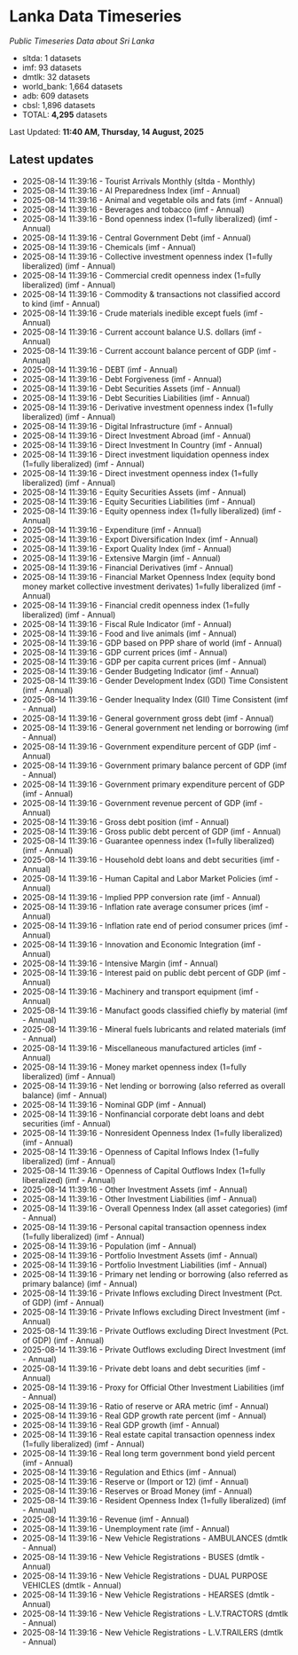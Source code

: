 # Lanka Data Timeseries
*Public Timeseries Data about Sri Lanka*

* sltda: 1 datasets
* imf: 93 datasets
* dmtlk: 32 datasets
* world_bank: 1,664 datasets
* adb: 609 datasets
* cbsl: 1,896 datasets
* TOTAL: **4,295** datasets

Last Updated: **11:40 AM, Thursday, 14 August, 2025**

## Latest updates

* 2025-08-14 11:39:16 - Tourist Arrivals Monthly (sltda - Monthly)
* 2025-08-14 11:39:16 - AI Preparedness Index (imf - Annual)
* 2025-08-14 11:39:16 - Animal and vegetable oils and fats (imf - Annual)
* 2025-08-14 11:39:16 - Beverages and tobacco (imf - Annual)
* 2025-08-14 11:39:16 - Bond openness index (1=fully liberalized) (imf - Annual)
* 2025-08-14 11:39:16 - Central Government Debt (imf - Annual)
* 2025-08-14 11:39:16 - Chemicals (imf - Annual)
* 2025-08-14 11:39:16 - Collective investment openness index (1=fully liberalized) (imf - Annual)
* 2025-08-14 11:39:16 - Commercial credit openness index (1=fully liberalized) (imf - Annual)
* 2025-08-14 11:39:16 - Commodity & transactions not classified accord to kind (imf - Annual)
* 2025-08-14 11:39:16 - Crude materials inedible except fuels (imf - Annual)
* 2025-08-14 11:39:16 - Current account balance U.S. dollars (imf - Annual)
* 2025-08-14 11:39:16 - Current account balance percent of GDP (imf - Annual)
* 2025-08-14 11:39:16 - DEBT (imf - Annual)
* 2025-08-14 11:39:16 - Debt Forgiveness (imf - Annual)
* 2025-08-14 11:39:16 - Debt Securities Assets (imf - Annual)
* 2025-08-14 11:39:16 - Debt Securities Liabilities (imf - Annual)
* 2025-08-14 11:39:16 - Derivative investment openness index (1=fully liberalized) (imf - Annual)
* 2025-08-14 11:39:16 - Digital Infrastructure (imf - Annual)
* 2025-08-14 11:39:16 - Direct Investment Abroad (imf - Annual)
* 2025-08-14 11:39:16 - Direct Investment In Country (imf - Annual)
* 2025-08-14 11:39:16 - Direct investment liquidation openness index (1=fully liberalized) (imf - Annual)
* 2025-08-14 11:39:16 - Direct investment openness index (1=fully liberalized) (imf - Annual)
* 2025-08-14 11:39:16 - Equity Securities Assets (imf - Annual)
* 2025-08-14 11:39:16 - Equity Securities Liabilities (imf - Annual)
* 2025-08-14 11:39:16 - Equity openness index (1=fully liberalized) (imf - Annual)
* 2025-08-14 11:39:16 - Expenditure (imf - Annual)
* 2025-08-14 11:39:16 - Export Diversification Index (imf - Annual)
* 2025-08-14 11:39:16 - Export Quality Index (imf - Annual)
* 2025-08-14 11:39:16 - Extensive Margin (imf - Annual)
* 2025-08-14 11:39:16 - Financial Derivatives (imf - Annual)
* 2025-08-14 11:39:16 - Financial Market Openness Index (equity bond money market collective investment derivates) 1=fully liberalized (imf - Annual)
* 2025-08-14 11:39:16 - Financial credit openness index (1=fully liberalized) (imf - Annual)
* 2025-08-14 11:39:16 - Fiscal Rule Indicator (imf - Annual)
* 2025-08-14 11:39:16 - Food and live animals (imf - Annual)
* 2025-08-14 11:39:16 - GDP based on PPP share of world (imf - Annual)
* 2025-08-14 11:39:16 - GDP current prices (imf - Annual)
* 2025-08-14 11:39:16 - GDP per capita current prices (imf - Annual)
* 2025-08-14 11:39:16 - Gender Budgeting Indicator (imf - Annual)
* 2025-08-14 11:39:16 - Gender Development Index (GDI) Time Consistent (imf - Annual)
* 2025-08-14 11:39:16 - Gender Inequality Index (GII) Time Consistent (imf - Annual)
* 2025-08-14 11:39:16 - General government gross debt (imf - Annual)
* 2025-08-14 11:39:16 - General government net lending or borrowing (imf - Annual)
* 2025-08-14 11:39:16 - Government expenditure percent of GDP (imf - Annual)
* 2025-08-14 11:39:16 - Government primary balance percent of GDP (imf - Annual)
* 2025-08-14 11:39:16 - Government primary expenditure percent of GDP (imf - Annual)
* 2025-08-14 11:39:16 - Government revenue percent of GDP (imf - Annual)
* 2025-08-14 11:39:16 - Gross debt position (imf - Annual)
* 2025-08-14 11:39:16 - Gross public debt percent of GDP (imf - Annual)
* 2025-08-14 11:39:16 - Guarantee openness index (1=fully liberalized) (imf - Annual)
* 2025-08-14 11:39:16 - Household debt loans and debt securities (imf - Annual)
* 2025-08-14 11:39:16 - Human Capital and Labor Market Policies (imf - Annual)
* 2025-08-14 11:39:16 - Implied PPP conversion rate (imf - Annual)
* 2025-08-14 11:39:16 - Inflation rate average consumer prices (imf - Annual)
* 2025-08-14 11:39:16 - Inflation rate end of period consumer prices (imf - Annual)
* 2025-08-14 11:39:16 - Innovation and Economic Integration (imf - Annual)
* 2025-08-14 11:39:16 - Intensive Margin (imf - Annual)
* 2025-08-14 11:39:16 - Interest paid on public debt percent of GDP (imf - Annual)
* 2025-08-14 11:39:16 - Machinery and transport equipment (imf - Annual)
* 2025-08-14 11:39:16 - Manufact goods classified chiefly by material (imf - Annual)
* 2025-08-14 11:39:16 - Mineral fuels lubricants and related materials (imf - Annual)
* 2025-08-14 11:39:16 - Miscellaneous manufactured articles (imf - Annual)
* 2025-08-14 11:39:16 - Money market openness index (1=fully liberalized) (imf - Annual)
* 2025-08-14 11:39:16 - Net lending or borrowing (also referred as overall balance) (imf - Annual)
* 2025-08-14 11:39:16 - Nominal GDP (imf - Annual)
* 2025-08-14 11:39:16 - Nonfinancial corporate debt loans and debt securities (imf - Annual)
* 2025-08-14 11:39:16 - Nonresident Openness Index (1=fully liberalized) (imf - Annual)
* 2025-08-14 11:39:16 - Openness of Capital Inflows Index (1=fully liberalized) (imf - Annual)
* 2025-08-14 11:39:16 - Openness of Capital Outflows Index (1=fully liberalized) (imf - Annual)
* 2025-08-14 11:39:16 - Other Investment Assets (imf - Annual)
* 2025-08-14 11:39:16 - Other Investment Liabilities (imf - Annual)
* 2025-08-14 11:39:16 - Overall Openness Index (all asset categories) (imf - Annual)
* 2025-08-14 11:39:16 - Personal capital transaction openness index (1=fully liberalized) (imf - Annual)
* 2025-08-14 11:39:16 - Population (imf - Annual)
* 2025-08-14 11:39:16 - Portfolio Investment Assets (imf - Annual)
* 2025-08-14 11:39:16 - Portfolio Investment Liabilities (imf - Annual)
* 2025-08-14 11:39:16 - Primary net lending or borrowing (also referred as primary balance) (imf - Annual)
* 2025-08-14 11:39:16 - Private Inflows excluding Direct Investment (Pct. of GDP) (imf - Annual)
* 2025-08-14 11:39:16 - Private Inflows excluding Direct Investment (imf - Annual)
* 2025-08-14 11:39:16 - Private Outflows excluding Direct Investment (Pct. of GDP) (imf - Annual)
* 2025-08-14 11:39:16 - Private Outflows excluding Direct Investment (imf - Annual)
* 2025-08-14 11:39:16 - Private debt loans and debt securities (imf - Annual)
* 2025-08-14 11:39:16 - Proxy for Official Other Investment Liabilities (imf - Annual)
* 2025-08-14 11:39:16 - Ratio of reserve or ARA metric (imf - Annual)
* 2025-08-14 11:39:16 - Real GDP growth rate percent (imf - Annual)
* 2025-08-14 11:39:16 - Real GDP growth (imf - Annual)
* 2025-08-14 11:39:16 - Real estate capital transaction openness index (1=fully liberalized) (imf - Annual)
* 2025-08-14 11:39:16 - Real long term government bond yield percent (imf - Annual)
* 2025-08-14 11:39:16 - Regulation and Ethics (imf - Annual)
* 2025-08-14 11:39:16 - Reserve or (Import or 12) (imf - Annual)
* 2025-08-14 11:39:16 - Reserves or Broad Money (imf - Annual)
* 2025-08-14 11:39:16 - Resident Openness Index (1=fully liberalized) (imf - Annual)
* 2025-08-14 11:39:16 - Revenue (imf - Annual)
* 2025-08-14 11:39:16 - Unemployment rate (imf - Annual)
* 2025-08-14 11:39:16 - New Vehicle Registrations - AMBULANCES (dmtlk - Annual)
* 2025-08-14 11:39:16 - New Vehicle Registrations - BUSES (dmtlk - Annual)
* 2025-08-14 11:39:16 - New Vehicle Registrations - DUAL PURPOSE VEHICLES (dmtlk - Annual)
* 2025-08-14 11:39:16 - New Vehicle Registrations - HEARSES (dmtlk - Annual)
* 2025-08-14 11:39:16 - New Vehicle Registrations - L.V.TRACTORS (dmtlk - Annual)
* 2025-08-14 11:39:16 - New Vehicle Registrations - L.V.TRAILERS (dmtlk - Annual)
